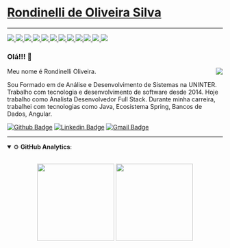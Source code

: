 # [Rondinelli de Oliveira Silva](https://www.linkedin.com/in/rondinelli-oliveira-3937ab93/)

--- 

<a href="https://github.com/rondinelli-oliveira">
  <img src="https://img.shields.io/badge/MySQL-00000F?style=for-the-badge&logo=mysql&logoColor=white">
</a>
<a href="https://github.com/rondinelli-oliveira">
  <img src="https://img.shields.io/badge/PostgreSQL-316192?style=for-the-badge&logo=postgresql&logoColor=white">
</a>
<a href="https://github.com/rondinelli-oliveira">
  <img src="https://img.shields.io/badge/Java-ED8B00?style=for-the-badge&logo=java&logoColor=white">
</a>
<a href="https://github.com/rondinelli-oliveira">
  <img src="https://img.shields.io/badge/Spring-6DB33F?style=for-the-badge&logo=spring&logoColor=white">
</a>
<a href="https://github.com/rondinelli-oliveira">
  <img src="https://img.shields.io/badge/JavaScript-F7DF1E?style=for-the-badge&logo=javascript&logoColor=black">
</a>
<a href="https://github.com/rondinelli-oliveira">
  <img src="https://img.shields.io/badge/TypeScript-007ACC?style=for-the-badge&logo=typescript&logoColor=white">
</a>
<a href="https://github.com/rondinelli-oliveira">
  <img src="https://img.shields.io/badge/CSS3-1572B6?style=for-the-badge&logo=css3&logoColor=white">
</a>
<a href="https://github.com/rondinelli-oliveira">
  <img src="https://img.shields.io/badge/HTML5-E34F26?style=for-the-badge&logo=html5&logoColor=white">
</a>
<a href="https://github.com/rondinelli-oliveira">
  <img src="https://img.shields.io/badge/Node.js-43853D?style=for-the-badge&logo=node-dot-js&logoColor=white">
</a>
<a href="https://github.com/rondinelli-oliveira">
  <img src="https://img.shields.io/badge/Yarn-2C8EBB?style=for-the-badge&logo=yarn&logoColor=white">
</a>
<a href="https://github.com/rondinelli-oliveira">
  <img src="https://img.shields.io/badge/React-20232A?style=for-the-badge&logo=react&logoColor=61DAFB">
</a>
<a href="https://github.com/rondinelli-oliveira">
  <img src="https://img.shields.io/badge/React_Native-20232A?style=for-the-badge&logo=react&logoColor=61DAFB">
</a>





### Olá!!! 👋

<div>  
  <img align="right" src="https://gfycat.com/fr/realisticinsistentgoldfish"/>
  
  <p>Meu nome é Rondinelli Oliveira.</p>

  <p>
    Sou Formado em de Análise e Desenvolvimento de Sistemas na UNINTER. 
    Trabalho com tecnologia e desenvolvimento de software desde 2014. 
    Hoje trabalho como Analista Desenvolvedor Full Stack. 
    Durante minha carreira, trabalhei com tecnologias como Java, Ecosistema Spring, Bancos de Dados, Angular.
  </p>
</div>

[![Github Badge](https://img.shields.io/badge/GitHub-100000?style=for-the-badge&logo=github&logoColor=white&link=https://github.com/rondinelli-oliveira)](https://github.com/rondinelli-oliveira)
[![Linkedin Badge](https://img.shields.io/badge/LinkedIn-0077B5?style=for-the-badge&logo=linkedin&logoColor=white&link=https://www.linkedin.com/in/rondinelli-oliveira-3937ab93/)](https://www.linkedin.com/in/rondinelli-oliveira-3937ab93/)
[![Gmail Badge](https://img.shields.io/badge/Gmail-D14836?style=for-the-badge&logo=gmail&logoColor=whitelink=mailto:rondinelliads@gmail.com)](mailto:rondinelliads@gmail.com/)

--- 

<details open>
    <summary>⚙ <b>GitHub Analytics</b>: </summary>
    <br>
    <p align="center">
        <img height="180em" src="https://github-readme-stats-eight-theta.vercel.app/api?username=rondinelli-oliveira&show_icons=true&theme=tokyonight&include_all_commits=true&count_private=true"/>
        <img height="180em" src="https://github-readme-stats-eight-theta.vercel.app/api/top-langs/?username=rondinelli-oliveira&layout=compact&langs_count=8&theme=tokyonight&include_all_commits=true&count_private=true"/>
    </p>
</details>

<br>



<!--
**rondinelli-oliveira/rondinelli-oliveira** is a ✨ _special_ ✨ repository because its `README.md` (this file) appears on your GitHub profile.

Here are some ideas to get you started:

- 🔭 I’m currently working on ...
- 🌱 I’m currently learning ...
- 👯 I’m looking to collaborate on ...
- 🤔 I’m looking for help with ...
- 💬 Ask me about ...
- 📫 How to reach me: ...
- 😄 Pronouns: ...
- ⚡ Fun fact: ...
-->
